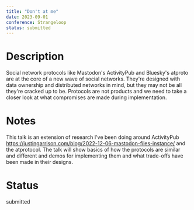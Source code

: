 ```yaml
---
title: "Don't at me"
date: 2023-09-01
conference: Strangeloop
status: submitted
---
```


# Description

Social network protocols like Mastodon's ActivityPub and Bluesky's atproto are at the core of a new wave of social networks. They're designed with data ownership and distributed networks in mind, but they may not be all they're cracked up to be. Protocols are not products and we need to take a closer look at what compromises are made during implementation.

# Notes

This talk is an extension of research I've been doing around ActivityPub https://justingarrison.com/blog/2022-12-06-mastodon-files-instance/ and the atprotocol. The talk will show basics of how the protocols are similar and different and demos for implementing them and what trade-offs have been made in their designs.

# Status

submitted
